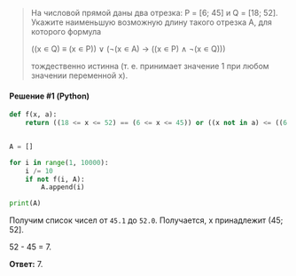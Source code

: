 > На числовой прямой даны два отрезка: P = [6; 45] и Q = [18; 52]. Укажите наименьшую возможную длину такого отрезка A, для которого формула
>
> ((x ∊ Q) ≡ (x ∊ P)) ∨ (¬(x ∊ A) → ((x ∊ P) ∧ ¬(x ∊ Q)))
> 
> тождественно истинна (т. е. принимает значение 1 при любом значении переменной х).

#### Решение #1 (Python)
```python
def f(x, a):
    return ((18 <= x <= 52) == (6 <= x <= 45)) or ((x not in a) <= ((6 <= x <= 45) and (not(18 <= x <= 52))))


A = []

for i in range(1, 10000):
    i /= 10
    if not f(i, A):
        A.append(i)

print(A)
```
Получим список чисел от ``45.1`` до ``52.0``. Получается, x принадлежит (45; 52].

52 - 45 = 7.

**Ответ:** 7.

